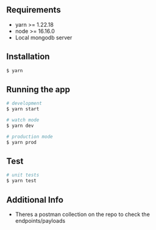 ## Requirements
- yarn >= 1.22.18
- node >= 16.16.0
- Local mongodb server

## Installation

```bash
$ yarn
```

## Running the app

```bash
# development
$ yarn start

# watch mode
$ yarn dev

# production mode
$ yarn prod
```

## Test

```bash
# unit tests
$ yarn test
```

## Additional Info
- Theres a postman collection on the repo to check the endpoints/payloads
